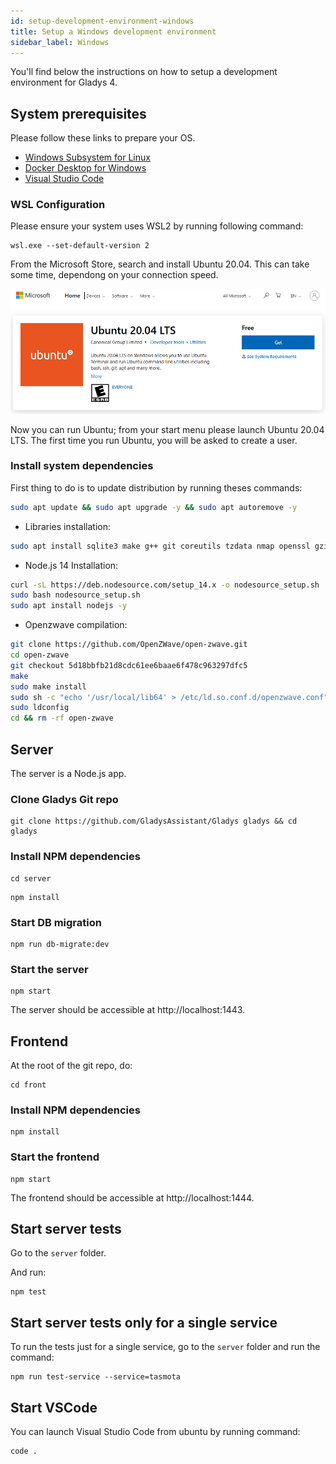 ```yaml
---
id: setup-development-environment-windows
title: Setup a Windows development environment
sidebar_label: Windows
---
```


You'll find below the instructions on how to setup a development environment for Gladys 4.

## System prerequisites

Please follow these links to prepare your OS.

- [Windows Subsystem for Linux](https://docs.microsoft.com/en-us/windows/wsl/install-win10)
- [Docker Desktop for Windows](https://hub.docker.com/editions/community/docker-ce-desktop-windows)
- [Visual Studio Code](https://code.visualstudio.com/download)

### WSL Configuration

Please ensure your system uses WSL2 by running following command:

```
wsl.exe --set-default-version 2
```

From the Microsoft Store, search and install Ubuntu 20.04. This can take some time, dependong on your connection speed.

![Microsoft Store Ubuntu](../../static/img/docs/en/dev/ms-store-ubuntu20.04.png)

Now you can run Ubuntu; from your start menu please launch Ubuntu 20.04 LTS.
The first time you run Ubuntu, you will be asked to create a user.

### Install system dependencies

First thing to do is to update distribution by running theses commands:

```bash
sudo apt update && sudo apt upgrade -y && sudo apt autoremove -y
```

- Libraries installation:

```bash
sudo apt install sqlite3 make g++ git coreutils tzdata nmap openssl gzip udev -y
```

- Node.js 14 Installation:

```bash
curl -sL https://deb.nodesource.com/setup_14.x -o nodesource_setup.sh
sudo bash nodesource_setup.sh
sudo apt install nodejs -y
```

- Openzwave compilation:

```bash
git clone https://github.com/OpenZWave/open-zwave.git
cd open-zwave
git checkout 5d18bbfb21d8cdc61ee6baae6f478c963297dfc5
make
sudo make install
sudo sh -c "echo '/usr/local/lib64' > /etc/ld.so.conf.d/openzwave.conf"
sudo ldconfig
cd && rm -rf open-zwave
```

## Server

The server is a Node.js app.

### Clone Gladys Git repo

```
git clone https://github.com/GladysAssistant/Gladys gladys && cd gladys
```

### Install NPM dependencies

```
cd server
```

```
npm install
```

### Start DB migration

```
npm run db-migrate:dev
```

### Start the server

```
npm start
```

The server should be accessible at http://localhost:1443.

## Frontend

At the root of the git repo, do:

```
cd front
```

### Install NPM dependencies

```
npm install
```

### Start the frontend

```
npm start
```

The frontend should be accessible at http://localhost:1444.

## Start server tests

Go to the `server` folder.

And run:

```
npm test
```

## Start server tests only for a single service

To run the tests just for a single service, go to the `server` folder and run the command:

```
npm run test-service --service=tasmota
```

## Start VSCode

You can launch Visual Studio Code from ubuntu by running command:

```
code .
```
